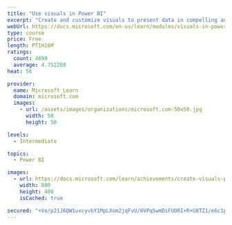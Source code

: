 ```yaml
---
title: "Use visuals in Power BI"
excerpt: "Create and customize visuals to present data in compelling and insightful ways."
webUrl: https://docs.microsoft.com/en-us/learn/modules/visuals-in-power-bi/
type: course
price: Free
length: PT1H16M
ratings:
  count: 4699
  average: 4.752288
heat: 56

provider:
  name: Microsoft Learn
  domain: microsoft.com
  images:
    - url: /assets/images/organizations/microsoft.com-50x50.jpg
      width: 50
      height: 50

levels:
  - Intermediate

topics:
  - Power BI

images:
  - url: https://docs.microsoft.com/learn/achievements/create-visuals-power-bi-desktop-social.png
    width: 800
    height: 400
    isCached: true

secured: "+Vo/p21J6QW1uxcyvbY1MpLXom2jqFvU/8VPq5wmDiFUDRI+R+U8TZ1/e6c1pktIu2mvujh9aDbQRRqe0+5Bbn+zDImJRlbqjdNzfUsswZgns5qEeusqR/NaK8HONqjj0rR2j6/xCqzi3DDGzzxlaN1GkyGDKRQd4e/XW1/I5t6TQnT7Dy8F0ImgS+58sPH0lnHgkty+ez5175UBHqKSsZDk82RPwPEOVz+zYtQXQC0YsgWihidK6c2K1l5oEjlXNWDW7D7Ry3okM1Z7RqhszFyEsL7+Aybb+VM5eemqxAoyRKNZOdoMByd1+u/5UKEfMo2bvFPYHjqZ3QFuoRmsPrmeKpIhZ2QDcZlOWDVtaWnM/MY73fZcGekl75d2nx9mr9j6y///kWstlnS8DW7uqyruYxRrkdqjoZFP952/JZo=;a9luvLV4ND4+FVjO014hgQ=="
---
```


